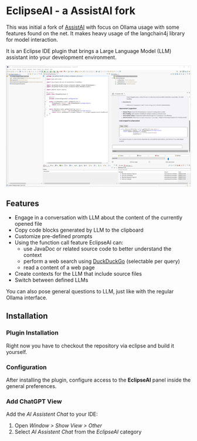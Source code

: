# EclipseAI - a AssistAI fork

This was initial a fork of [AssistAI](https://github.com/gradusnikov/eclipse-chatgpt-plugin) with focus on Ollama usage with some features found on the net.
It makes heavy usage of the langchain4j library for model interaction.

It is an Eclipse IDE plugin that brings a Large Language Model (LLM) assistant into your development environment.

<p align="center"><img src="src/website/screenshot.png" width="800"></p>


## Features

- Engage in a conversation with LLM about the content of the currently opened file
- Copy code blocks generated by LLM to the clipboard
- Customize pre-defined prompts
- Using the function call feature EclipseAI can:
  - use JavaDoc or related source code to better understand the context
  - perform a web search using [DuckDuckGo](https://duckduckgo.com/) (selectable per query)
  - read a content of a web page
- Create contexts for the LLM that include source files
- Switch between defined LLMs

You can also pose general questions to LLM, just like with the regular Ollama interface.

## Installation

### Plugin Installation

Right now you have to checkout the repository via eclipse and build it yourself.

### Configuration

After installing the plugin, configure access to the **EclipseAI** panel inside the general preferences.

### Add ChatGPT View

Add the *AI Assistent Chat* to your IDE:

1. Open *Window > Show View > Other*
2. Select *AI Assistent Chat* from the *EclipseAI* category

